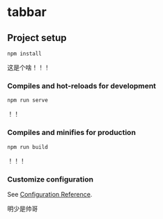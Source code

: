 # tabbar

## Project setup
```
npm install
```
这是个啥！！！

### Compiles and hot-reloads for development
```
npm run serve
```
！！
### Compiles and minifies for production
```
npm run build
```
！！！
### Customize configuration
See [Configuration Reference](https://cli.vuejs.org/config/).

明少是帅哥
